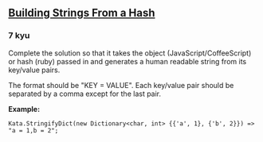 <h2><a href=https://www.codewars.com/kata/51c7d8268a35b6b8b40002f2/train/csharp target="_blank">Building Strings From a Hash</a></h2><h3>7 kyu</h3><p>Complete the solution so that it takes the object (JavaScript/CoffeeScript) or hash (ruby) passed in and generates a human readable string from its key/value pairs. </p><p>The format should be "KEY = VALUE". Each key/value pair should be separated by a comma except for the last pair.</p><p><strong>Example:</strong></p><pre style="display: none;"><code class="language-javascript"><span class="cm-variable">solution</span>({<span class="cm-property">a</span>: <span class="cm-number">1</span>, <span class="cm-property">b</span>: <span class="cm-string">'2'</span>}) <span class="cm-comment">// should return "a = 1,b = 2"</span></code></pre><pre style="display: none;"><code class="language-coffeescript"><span class="cm-variable">solution</span><span class="cm-punctuation">(</span><span class="cm-punctuation">{</span><span class="cm-variable">a</span><span class="cm-punctuation">:</span> <span class="cm-number">1</span><span class="cm-punctuation">,</span> <span class="cm-variable">b</span><span class="cm-punctuation">:</span> <span class="cm-string">'2'</span><span class="cm-punctuation">}</span><span class="cm-punctuation">)</span> <span class="cm-comment"># should return "a = 1,b = 2"</span></code></pre><pre style="display: none;"><code class="language-ruby"><span class="cm-variable">solution</span>({<span class="cm-string">"a"</span> <span class="cm-operator">=&gt;</span> <span class="cm-number">1</span>, <span class="cm-string">"b"</span> <span class="cm-operator">=&gt;</span> <span class="cm-string">'2'</span>}) <span class="cm-comment"># should return "a = 1,b = 2"</span></code></pre><pre><code class="language-csharp"><span class="cm-variable">Kata</span>.<span class="cm-variable">StringifyDict</span>(<span class="cm-keyword">new</span> <span class="cm-variable">Dictionary</span><span class="cm-operator">&lt;</span><span class="cm-type">char</span>, <span class="cm-type">int</span><span class="cm-operator">&gt;</span> {{<span class="cm-string">'a'</span>, <span class="cm-number">1</span>}, {<span class="cm-string">'b'</span>, <span class="cm-number">2</span>}}) <span class="cm-operator">=&gt;</span> <span class="cm-string">"a = 1,b = 2"</span>;</code></pre><pre style="display: none;"><code class="language-fsharp"><span class="cm-keyword">let</span> <span class="cm-variable">dict</span> <span class="cm-operator">=</span> [    '<span class="cm-variable">a</span>',<span class="cm-number">1</span>] <span class="cm-operator">|</span><span class="cm-operator">&gt;</span> <span class="cm-variable">dict</span><span class="cm-keyword">let</span> <span class="cm-variable">dictionary</span> <span class="cm-operator">=</span> <span class="cm-keyword">new</span> <span class="cm-variable">Dictionary</span><span class="cm-operator">&lt;</span><span class="cm-variable">char</span>,<span class="cm-builtin">int</span><span class="cm-operator">&gt;</span>(<span class="cm-variable">dict</span>)<span class="cm-variable">solution</span> <span class="cm-variable">dictionary</span> <span class="cm-operator">=</span><span class="cm-operator">=</span> <span class="cm-string">"a = 1"</span></code></pre><pre style="display: none;"><code class="language-python"><span class="cm-variable">solution</span>({<span class="cm-string">"a"</span>: <span class="cm-number">1</span>, <span class="cm-string">"b"</span>: <span class="cm-string">'2'</span>}) <span class="cm-comment"># should return "a = 1,b = 2"</span></code></pre><pre style="display: none;"><code class="language-scala"><span class="cm-variable">solution</span>(<span class="cm-type">Map</span>(<span class="cm-string">"a"</span> <span class="cm-operator">-&gt;</span> <span class="cm-number">1</span>, <span class="cm-string">"b"</span> <span class="cm-operator">-&gt;</span> <span class="cm-number">2</span>)) <span class="cm-comment">// =&gt; a = 1,b = 2</span></code></pre>